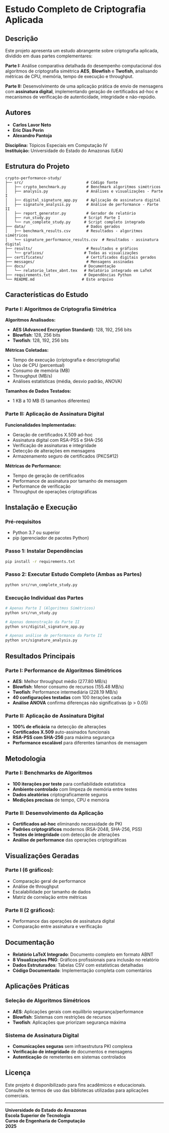 # Estudo Completo de Criptografia Aplicada

## Descrição

Este projeto apresenta um estudo abrangente sobre criptografia aplicada, dividido em duas partes complementares:

**Parte I:** Análise comparativa detalhada do desempenho computacional dos algoritmos de criptografia simétrica **AES**, **Blowfish** e **Twofish**, analisando métricas de CPU, memória, tempo de execução e throughput.

**Parte II:** Desenvolvimento de uma aplicação prática de envio de mensagens com **assinatura digital**, implementando geração de certificados ad-hoc e mecanismos de verificação de autenticidade, integridade e não-repúdio.

## Autores

- **Carlos Lavor Neto**
- **Eric Dias Perin**
- **Alexandro Pantoja**

**Disciplina:** Tópicos Especiais em Computação IV  
**Instituição:** Universidade do Estado do Amazonas (UEA)

## Estrutura do Projeto

```
crypto-performance-study/
├── src/                            # Código fonte
│   ├── crypto_benchmark.py         # Benchmark algoritmos simétricos
│   ├── analysis.py                 # Análises e visualizações - Parte I
│   ├── digital_signature_app.py    # Aplicação de assinatura digital
│   ├── signature_analysis.py       # Análise de performance - Parte II
│   ├── report_generator.py         # Gerador de relatório
│   ├── run_study.py               # Script Parte I
│   └── run_complete_study.py      # Script completo integrado
├── data/                           # Dados gerados
│   ├── benchmark_results.csv       # Resultados - algoritmos simétricos
│   └── signature_performance_results.csv  # Resultados - assinatura digital
├── results/                        # Resultados e gráficos
│   └── graficos/                  # Todas as visualizações
├── certificates/                   # Certificados digitais gerados
├── messages/                       # Mensagens assinadas
├── docs/                          # Documentação
│   └── relatorio_latex_abnt.tex   # Relatório integrado em LaTeX
├── requirements.txt               # Dependências Python
└── README.md                     # Este arquivo
```

## Características do Estudo

### Parte I: Algoritmos de Criptografia Simétrica

**Algoritmos Analisados:**
- **AES (Advanced Encryption Standard)**: 128, 192, 256 bits
- **Blowfish**: 128, 256 bits  
- **Twofish**: 128, 192, 256 bits

**Métricas Coletadas:**
- Tempo de execução (criptografia e descriptografia)
- Uso de CPU (percentual)
- Consumo de memória (MB)
- Throughput (MB/s)
- Análises estatísticas (média, desvio padrão, ANOVA)

**Tamanhos de Dados Testados:**
- 1 KB a 10 MB (5 tamanhos diferentes)

### Parte II: Aplicação de Assinatura Digital

**Funcionalidades Implementadas:**
- Geração de certificados X.509 ad-hoc
- Assinatura digital com RSA-PSS e SHA-256
- Verificação de assinaturas e integridade
- Detecção de alterações em mensagens
- Armazenamento seguro de certificados (PKCS#12)

**Métricas de Performance:**
- Tempo de geração de certificados
- Performance de assinatura por tamanho de mensagem
- Performance de verificação
- Throughput de operações criptográficas

## Instalação e Execução

### Pré-requisitos
- Python 3.7 ou superior
- pip (gerenciador de pacotes Python)

### Passo 1: Instalar Dependências
```bash
pip install -r requirements.txt
```

### Passo 2: Executar Estudo Completo (Ambas as Partes)
```bash
python src/run_complete_study.py
```

### Execução Individual das Partes

```bash
# Apenas Parte I (Algoritmos Simétricos)
python src/run_study.py

# Apenas demonstração da Parte II
python src/digital_signature_app.py

# Apenas análise de performance da Parte II
python src/signature_analysis.py
```

## Resultados Principais

### Parte I: Performance de Algoritmos Simétricos
- **AES**: Melhor throughput médio (277.80 MB/s)
- **Blowfish**: Menor consumo de recursos (155.48 MB/s)
- **Twofish**: Performance intermediária (228.19 MB/s)
- **40 configurações testadas** com 100 iterações cada
- **Análise ANOVA** confirma diferenças não significativas (p > 0.05)

### Parte II: Aplicação de Assinatura Digital
- **100% de eficácia** na detecção de alterações
- **Certificados X.509** auto-assinados funcionais
- **RSA-PSS com SHA-256** para máxima segurança
- **Performance escalável** para diferentes tamanhos de mensagem

## Metodologia

### Parte I: Benchmarks de Algoritmos
- **100 iterações por teste** para confiabilidade estatística
- **Ambiente controlado** com limpeza de memória entre testes
- **Dados aleatórios** criptograficamente seguros
- **Medições precisas** de tempo, CPU e memória

### Parte II: Desenvolvimento da Aplicação
- **Certificados ad-hoc** eliminando necessidade de PKI
- **Padrões criptográficos** modernos (RSA-2048, SHA-256, PSS)
- **Testes de integridade** com detecção de alterações
- **Análise de performance** das operações criptográficas

## Visualizações Geradas

### Parte I (6 gráficos):
- Comparação geral de performance
- Análise de throughput
- Escalabilidade por tamanho de dados
- Matriz de correlação entre métricas

### Parte II (2 gráficos):
- Performance das operações de assinatura digital
- Comparação entre assinatura e verificação

## Documentação

- **Relatório LaTeX Integrado**: Documento completo em formato ABNT
- **8 Visualizações PNG**: Gráficos profissionais para inclusão no relatório
- **Dados Estruturados**: Tabelas CSV com estatísticas detalhadas
- **Código Documentado**: Implementação completa com comentários

## Aplicações Práticas

### Seleção de Algoritmos Simétricos
- **AES**: Aplicações gerais com equilíbrio segurança/performance
- **Blowfish**: Sistemas com restrições de recursos
- **Twofish**: Aplicações que priorizam segurança máxima

### Sistema de Assinatura Digital
- **Comunicações seguras** sem infraestrutura PKI complexa
- **Verificação de integridade** de documentos e mensagens
- **Autenticação** de remetentes em sistemas controlados

## Licença

Este projeto é disponibilizado para fins acadêmicos e educacionais. Consulte os termos de uso das bibliotecas utilizadas para aplicações comerciais.

---

**Universidade do Estado do Amazonas**  
**Escola Superior de Tecnologia**  
**Curso de Engenharia de Computação**  
**2025**
